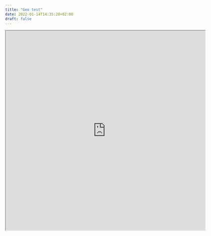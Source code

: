 ```yaml
---
title: "Geo test"
date: 2022-01-14T14:35:28+02:00
draft: false
---
```


<iframe src="https://editor.p5js.org/mnstri/full/DDeFfYNHj" width="650" height="650"></iframe>